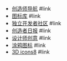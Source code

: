 - [创造师导航](http://www.chuangzaoshi.com) #link
- [图标库](https://iconpark.oceanengine.com/home) #link
- [独立开发者社区](https://w2solo.com) #link
- [创造者日报](https://creatorsdaily.com) #link
- [设计师创意](https://dribbble.com) #link
- [涂鸦图标](https://khushmeen.com/icons.html) #link
- [3D icons8](https://icons8.com/illustrations) #link